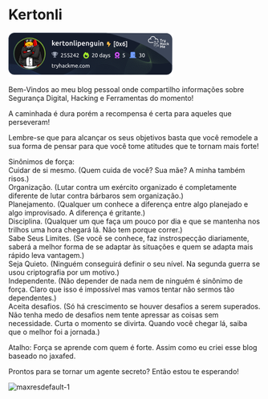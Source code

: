 # Kertonli

![alt text](assets/images/badge.png)

Bem-Vindos ao meu blog pessoal onde compartilho informações sobre Segurança Digital, Hacking e Ferramentas do momento!

A caminhada é dura porém a recompensa é certa para aqueles que perseveram!

Lembre-se que para alcançar os seus objetivos basta que você remodele a sua forma de pensar para que você tome atitudes que te tornam mais forte!

Sinônimos de força:\
Cuidar de si mesmo. (Quem cuida de você? Sua mãe? A minha também risos.) \
Organização. (Lutar contra um exército organizado é completamente diferente de lutar contra bárbaros sem organização.)\
Planejamento. (Qualquer um conhece a diferença entre algo planejado e algo improvisado. A diferença é gritante.)\
Disciplina. (Qualquer um que faça um pouco por dia e que se mantenha nos trilhos uma hora chegará lá. Não tem porque correr.)\
Sabe Seus Limites. (Se você se conhece, faz instrospecção diariamente, saberá a melhor forma de se adaptar às situações e quem se adapta mais rápido leva vantagem.)\
Seja Quieto. (Ninguém conseguirá definir o seu nível. Na segunda guerra se usou criptografia por um motivo.)\
Independente. (Não depender de nada nem de ninguém é sinônimo de força. Claro que isso é impossível mas vamos tentar não sermos tão dependentes.)\
Aceita desafios. (Só há crescimento se houver desafios a serem superados. Não tenha medo de desafios nem tente apressar as coisas sem necessidade. Curta o momento se divirta. Quando você chegar lá, saiba que o melhor foi a jornada.)

Atalho: Força se aprende com quem é forte. Assim como eu criei esse blog baseado no jaxafed.

Prontos para se tornar um agente secreto? Então estou te esperando!

![maxresdefault-1](https://github.com/user-attachments/assets/079effa7-71c2-43cc-8e68-d5e5c3084b28)

